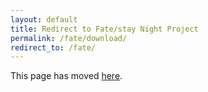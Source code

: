 ```yaml
---
layout: default
title: Redirect to Fate/stay Night Project
permalink: /fate/download/
redirect_to: /fate/
---
```


This page has moved [here](/fate/).  
